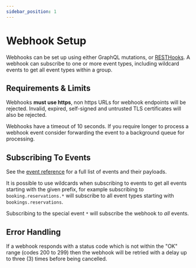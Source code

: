 ```yaml
---
sidebar_position: 1
---
```


# Webhook Setup

Webhooks can be set up using either GraphQL mutations, or [RESTHooks](https://resthooks.org/).
A webhook can subscribe to one or more event types, including wildcard events to get all event types within a group.

## Requirements & Limits

Webhooks **must use https**, non https URLs for webhook endpoints will be rejected.
Invalid, expired, self-signed and untrusted TLS certificates will also be rejected.

Webhooks have a timeout of 10 seconds. If you require longer to process a webhook event consider forwarding the event
to a background queue for processing.

## Subscribing To Events

See the [event reference](./events) for a full list of events and their payloads.

It is possible to use wildcards when subscribing to events to get all events starting with the given prefix,
for example subscribing to `booking.reservations.*` will subscribe to all event types starting with `bookings.reservations`.

Subscribing to the special event `*` will subscribe the webhook to *all* events.

## Error Handling

If a webhook responds with a status code which is not within the "OK" range (codes 200 to 299) then
the webhook will be retried with a delay up to three (3) times before being cancelled.
